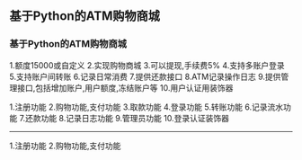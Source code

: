 ## 基于Python的ATM购物商城
### 基于Python的ATM购物商城
1.额度15000或自定义
2.实现购物商城
3.可以提现,手续费5%
4.支持多账户登录
5.支持账户间转账
6.记录日常消费
7.提供还款接口
8.ATM记录操作日志
9.提供管理接口,包括增加账户,用户额度,冻结账户等
10.用户认证用装饰器

1.注册功能
2.购物功能,支付功能
3.取款功能
4.登录功能
5.转账功能
6.记录流水功能
7.还款功能
8.记录日志功能
9.管理员功能
10.登录认证装饰器
***
1.注册功能
2.购物功能,支付功能
